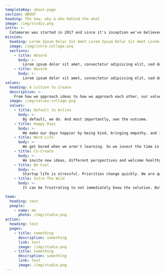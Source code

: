```yaml
---
templateKey: about-page
section: ABOUT
heading: The how, why & who behind the what
image: /img/studio.png
intro: >-
  Catamaran was started in 2017 and since it's inception we've believed by joining together founders and an expert team, that like a Catamaran the resulting twin-hulled vessel can outperform their mono-hauled counterparts.
mission:
  heading: Lorem Ipsum Dolar Sit Amet Lorem Ipsum Dolar Sit Amet Lorem Ipsum Dolar Sit Amet
  image: /img/intro-collage.png
  sections:
    - title: Absorb
      body: >-
        Lorem ipsum dolor sit amet, consectetur adipiscing elit, sed do eiusmod tempor incididunt ut labore et. Lorem ipsum dolor sit amet, consectetur adipiscing elit, sed do eiusmod tempor incididunt ut labore et.
    - title: Absorb
      body: >-
        Lorem ipsum dolor sit amet, consectetur adipiscing elit, sed do eiusmod tempor incididunt ut labore et. Lorem ipsum dolor sit amet, consectetur adipiscing elit, sed do eiusmod tempor incididunt ut labore et.
values:
  heading: A Culture to Create
  description: >-
    From how we approach ideas to how we approach each other, our values are there to remind us who we are and who we want to be. 
  image: /img/values-collage.png
  values:
    - title: Default to Action
      body: >-
        By default, we do. And most importantly, own the outcome.
    - title: Happy Days
      body: >-
        We make our days happier by being kind, bringing empathy, and investing in each other.
    - title: Nerd Life
      body: >-
        We get bored when we aren't learning. So we invest the time in ourselves and the team.
    - title: Co-Create
      body: >-
        We invite new ideas, different perspectives and welcome healthy debate. Our work is forever better because of it.
    - title: Be Cool
      body: >-
        Startup life is stressful. Priorities change quickly. We are quick to adapt. When the pressure is on, that's when we bring our A game.
    - title: Intro The Wild
      body: >-
        It can be frustrating to not immediately know the solution. But this is where we thrive. We embrace ambiguity by trusting the process, valuing communication and working hard.

team:
  heading: test
  people:
    - name: me
      photo: /img/studio.png
action:
  heading: test
  pages:
    - title: something
      description: something
      link: test
      image: /img/studio.png
    - title: something
      description: something
      link: test
      image: /img/studio.png
---
```

